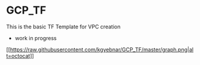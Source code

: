 # GCP_TF
This is the basic TF Template for VPC creation 

- work in progress

[[https://raw.githubusercontent.com/kgyebnar/GCP_TF/master/graph.png|alt=octocat]]
